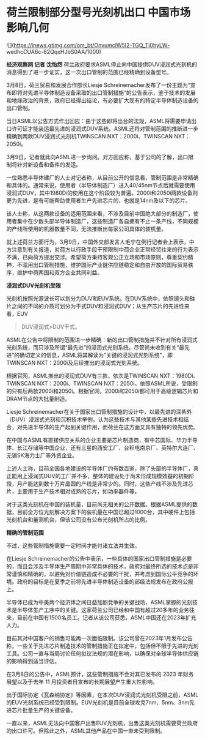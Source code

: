 # 荷兰限制部分型号光刻机出口 中国市场影响几何

![](https://inews.gtimg.com/om_bt/OnvumclW5I2-TGQ_Ti0hyLW-
wedhcCUA6c-82QqxHJbS0AA/1000)

**经济观察网 记者 沈怡然** 荷兰政府要求ASML停止向中国提供DUV浸润式光刻机的消息得到了进一步证实，这一次出口管制的范围已经精确到设备型号。

3月8日，荷兰贸易和发展合作部长Liesje
Schreinemacher发布了一份主题为“宣布即将对先进半导体制造设备采取的出口管制措施”的公告表示，鉴于技术的发展和地缘政治的背景，政府已经得出结论，有必要扩大现有的特定半导体制造设备的出口管制。

当日ASML以公告方式作出回应：由于这些即将出台的法规，ASML将需要申请出口许可证才能装运最先进的浸润式DUV系统。ASML还将对管制范围的推断进一步精确到两款DUV浸润式光刻机TWINSCAN
NXT：2000i、TWINSCAN NXT：2050i。

3月9日，记者就此向ASML进一步询问。对方回应称，基于公司的了解，出口限制将针对新设备和备件的发运。

一位熟悉半导体建厂的人士对记者称，从目前公开的信息看，管制范围是非常精确和具体的。通常来说，使用者（半导体制造厂）进入40/45nm节点后就需要使用浸润式DUV，其中1980Di的使用在这个阶段较为普遍。2000i和2050i两款设备则更为先进，是有可能帮助使用者生产先进芯片的，也就是14nm及以下的芯片。

该人士称，从这两款设备的适用范围来看，不涉及目前中国绝大部分的制造厂，使用者集中在少数头部半导体制造厂，这些制造厂各自拥有不止一条产线，不同规模的产线所使用的机器数量不同，无法推断出每家公司具体的装机量。

就上述荷兰方面行为，3月9日，中国外交部发言人毛宁在例行记者会上表示，中方注意到有关报道，对荷方以行政手段干预限制中荷企业正常经贸往来的行为表示不满，已向荷方提出交涉。希望荷方秉持客观公正立场和市场原则，尊重契约精神，不滥用出口管制措施，维护国际产业链供应链稳定和自由开放的国际贸易秩序，维护中荷两国和双方企业共同利益。

**浸润式DUV光刻机受限**

光刻机按照光源波长可以划分为DUV和EUV系统。在DUV系统中，依照镜头和硅片之间的不同的介质可划分为干式DUV和浸润式DUV；从生产芯片的先进性来看，EUV
>DUV浸润式>DUV干式。

ASML在公告中将限制的范围进一步精确：新的出口管制措施并不针对所有浸润式光刻系统，而只涉及所谓“最先进”的浸润式光刻系统。尽管尚未收到有关“最先进”的确切定义的信息，ASML将其解读为“关键的浸润式光刻系统”，即TWINSCAN
NXT：2000i及后续推出的浸润式光刻系统。

根据官网，ASML推出的浸润式DUV有三款，依次是TWINSCAN NXT：1980Di、TWINSCAN NXT：2000i、TWINSCAN
NXT：2050i。依照ASML所说，受限制的只有后两款2000i和2050i。根据官网，2000i和2050i都可用于高级逻辑芯片和
DRAM节点的大批量制造。

Liesje
Schreinemacher在关于国家出口管制措施的设计中，以最先进的深紫外（DUV）浸润式光刻和沉积技术举例，认为这些技术与其他某些先进技术相结合，对先进半导体的生产起到关键作用，而荷兰在这方面又具有独特的领先优势。

在中国与ASML有直接供应关系的企业主要是芯片制造商，有中芯国际、华力半导体、长江存储等中国企业，还有三星的西安工厂、台积电南京厂、英特尔大连厂、无锡SK海力士厂等外资企业。

上述人士称，目前全国各地建设的半导体厂约有数百家，除了头部的半导体厂，真正能用上浸润式DUV的工厂并不多，整体的建设处于尚未形成规模效益的初期阶段，月产能达到数十万片晶圆的产线是非常少的。同时，这些产线不涉及先进芯片，主要用于生产技术相对成熟的芯片，如功率器件等。

对于这类光刻机在中国的装机量，目前尚无相关的公开数据。根据ASML提供的数据，目前全方位光刻解决方案下的装机量在中国已超过1000台，其中硬件上包括光刻机台和量测机台，但该公司没有公布光刻机所占的比例。

**精确的管制范围**

不过，这些管制措施需要一定时间才能付诸立法并生效。

在Liesje
Schreinemacher的公告中表示，一些具体的国家出口管制措施是必要的，而且会涉及半导体生产周期中非常具体的技术，政府对最终所选的技术点是非常谨慎和精确的，以避免对价值链造成不必要的干扰，并考虑到国际公平竞争的环境。政府的目标是在夏季之前将先进半导体制造设备的部级法规发布在政府公报上。

半导体已成为中美两个经济体之间日益加剧竞争的关键战场，ASML掌握的光刻技术是半导体生产工序中的关键。这家荷兰公司已经和中国有超过20多年的业务往来，目前在中国有1500名员工。记者从该公司获悉，ASML中国还在2023年扩充人力。

目前其对中国客户的销售可能再一次面临限制。该公司曾在2023年1月发布公告称，一些关于先进芯片制造技术的管制措施正在拟定中，包括但不限于先进的光刻工具。公司一直与当局讨论任何拟议法规的潜在影响，以确保对全球半导体供应链的影响得到适当评估。

在3月8日的公告中，ASML预计，这些管制措施不会对其已发布的 2023 年财务展望以及于去年 11 月投资者日宣布的长期展望产生重大性影响。

出于国际协定《瓦森纳协定》等因素，在本次DUV浸润式光刻机受限之前，ASML的EUV光刻系统已经受到限制。EUV光刻机是目前全球攻克7nm、5nm、3nm先进芯片批量生产的关键设备。

一直以来，ASML无法向中国客户出售EUV光刻机，出售这类光刻机需要荷兰政府的出口许可。但除此之外，ASML其他产品在中国一直未受到限制。

